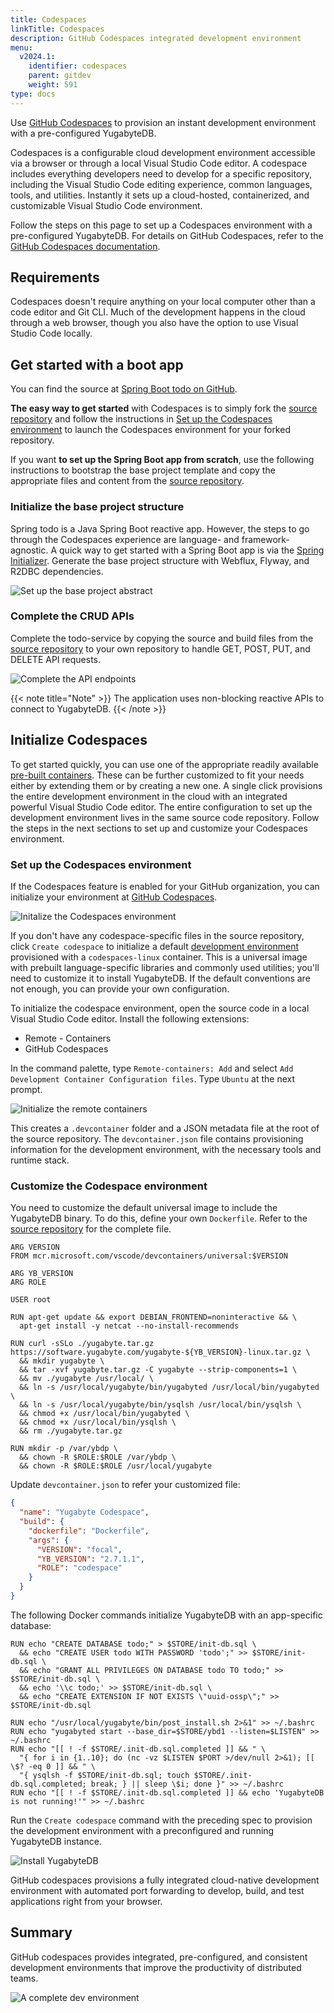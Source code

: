 ```yaml
---
title: Codespaces
linkTitle: Codespaces
description: GitHub Codespaces integrated development environment
menu:
  v2024.1:
    identifier: codespaces
    parent: gitdev
    weight: 591
type: docs
---
```


Use [GitHub Codespaces](https://github.com/features/codespaces) to provision an instant development environment with a pre-configured YugabyteDB.

Codespaces is a configurable cloud development environment accessible via a browser or through a local Visual Studio Code editor. A codespace includes everything developers need to develop for a specific repository, including the Visual Studio Code editing experience, common languages, tools, and utilities. Instantly it sets up a cloud-hosted, containerized, and customizable Visual Studio Code environment.

Follow the steps on this page to set up a Codespaces environment with a pre-configured YugabyteDB. For details on GitHub Codespaces, refer to the [GitHub Codespaces documentation](https://docs.github.com/en/codespaces).

## Requirements

Codespaces doesn't require anything on your local computer other than a code editor and Git CLI. Much of the development happens in the cloud through a web browser, though you also have the option to use Visual Studio Code locally.

## Get started with a boot app

You can find the source at [Spring Boot todo on GitHub](https://github.com/yugabyte/yb-todo-app.git).

**The easy way to get started** with Codespaces is to simply fork the [source repository](https://github.com/yugabyte/yb-todo-app.git) and follow the instructions in [Set up the Codespaces environment](#set-up-the-codespaces-environment) to launch the Codespaces environment for your forked repository.

If you want **to set up the Spring Boot app from scratch**, use the following instructions to bootstrap the base project template and copy the appropriate files and content from the [source repository](https://github.com/yugabyte/yb-todo-app.git).

### Initialize the base project structure

Spring todo is a Java Spring Boot reactive app. However, the steps to go through the Codespaces experience are language- and framework-agnostic. A quick way to get started with a Spring Boot app is via the [Spring Initializer](https://start.spring.io). Generate the base project structure with Webflux, Flyway, and R2DBC dependencies.

![Set up the base project abstract](/images/develop/gitdev/codespace/init-sb.png)

### Complete the CRUD APIs

Complete the todo-service by copying the source and build files from the [source repository](https://github.com/yugabyte/yb-todo-app.git) to your own repository to handle GET, POST, PUT, and DELETE API requests.

![Complete the API endpoints](/images/develop/gitdev/codespace/complete-api.png)

{{< note title="Note" >}}
The application uses non-blocking reactive APIs to connect to YugabyteDB.
{{< /note >}}

## Initialize Codespaces

To get started quickly, you can use one of the appropriate readily available [pre-built containers](https://github.com/microsoft/vscode-dev-containers/tree/main/containers). These can be further customized to fit your needs either by extending them or by creating a new one. A single click provisions the entire development environment in the cloud with an integrated powerful Visual Studio Code editor. The entire configuration to set up the development environment lives in the same source code repository. Follow the steps in the next sections to set up and customize your Codespaces environment.

### Set up the Codespaces environment

If the Codespaces feature is enabled for your GitHub organization, you can initialize your environment at [GitHub Codespaces](https://github.com/codespaces).

![Initalize the Codespaces environment](/images/develop/gitdev/codespace/init-codespace.png)

If you don't have any codespace-specific files in the source repository, click `Create codespace` to initialize a default [development environment](https://github.com/microsoft/vscode-dev-containers/tree/main/containers/codespaces-linux) provisioned with a `codespaces-linux` container. This is a universal image with prebuilt language-specific libraries and commonly used utilities; you'll need to customize it to install YugabyteDB. If the default conventions are not enough, you can provide your own configuration.

To initialize the codespace environment, open the source code in a local Visual Studio Code editor. Install the following extensions:

* Remote - Containers
* GitHub Codespaces

In the command palette, type `Remote-containers: Add` and select `Add Development Container Configuration files`. Type `Ubuntu` at the next prompt.

![Initialize the remote containers](/images/develop/gitdev/codespace/find-container.png)

This creates a `.devcontainer` folder and a JSON metadata file at the root of the source repository. The `devcontainer.json` file contains provisioning information for the development environment, with the necessary tools and runtime stack.

### Customize the Codespace environment

You need to customize the default universal image to include the YugabyteDB binary. To do this, define your own `Dockerfile`. Refer to the [source repository](https://github.com/yugabyte/yb-todo-app.git) for the complete file.

```docker
ARG VERSION
FROM mcr.microsoft.com/vscode/devcontainers/universal:$VERSION

ARG YB_VERSION
ARG ROLE

USER root

RUN apt-get update && export DEBIAN_FRONTEND=noninteractive && \
  apt-get install -y netcat --no-install-recommends

RUN curl -sSLo ./yugabyte.tar.gz https://software.yugabyte.com/yugabyte-${YB_VERSION}-linux.tar.gz \
  && mkdir yugabyte \
  && tar -xvf yugabyte.tar.gz -C yugabyte --strip-components=1 \
  && mv ./yugabyte /usr/local/ \
  && ln -s /usr/local/yugabyte/bin/yugabyted /usr/local/bin/yugabyted \
  && ln -s /usr/local/yugabyte/bin/ysqlsh /usr/local/bin/ysqlsh \
  && chmod +x /usr/local/bin/yugabyted \
  && chmod +x /usr/local/bin/ysqlsh \
  && rm ./yugabyte.tar.gz

RUN mkdir -p /var/ybdp \
  && chown -R $ROLE:$ROLE /var/ybdp \
  && chown -R $ROLE:$ROLE /usr/local/yugabyte
```

Update `devcontainer.json` to refer your customized file:

```json
{
  "name": "Yugabyte Codespace",
  "build": {
    "dockerfile": "Dockerfile",
    "args": {
      "VERSION": "focal",
      "YB_VERSION": "2.7.1.1",
      "ROLE": "codespace"
    }
  }
}
```

The following Docker commands initialize YugabyteDB with an app-specific database:

```docker
RUN echo "CREATE DATABASE todo;" > $STORE/init-db.sql \
  && echo "CREATE USER todo WITH PASSWORD 'todo';" >> $STORE/init-db.sql \
  && echo "GRANT ALL PRIVILEGES ON DATABASE todo TO todo;" >> $STORE/init-db.sql \
  && echo '\\c todo;' >> $STORE/init-db.sql \
  && echo "CREATE EXTENSION IF NOT EXISTS \"uuid-ossp\";" >> $STORE/init-db.sql

RUN echo "/usr/local/yugabyte/bin/post_install.sh 2>&1" >> ~/.bashrc
RUN echo "yugabyted start --base_dir=$STORE/ybd1 --listen=$LISTEN" >> ~/.bashrc
RUN echo "[[ ! -f $STORE/.init-db.sql.completed ]] && " \
  "{ for i in {1..10}; do (nc -vz $LISTEN $PORT >/dev/null 2>&1); [[ \$? -eq 0 ]] && " \
  "{ ysqlsh -f $STORE/init-db.sql; touch $STORE/.init-db.sql.completed; break; } || sleep \$i; done }" >> ~/.bashrc
RUN echo "[[ ! -f $STORE/.init-db.sql.completed ]] && echo 'YugabyteDB is not running!'" >> ~/.bashrc
```

Run the `Create codespace` command with the preceding spec to provision the development environment with a preconfigured and running YugabyteDB instance.

![Install YugabyteDB](/images/develop/gitdev/codespace/install-yb.gif)

GitHub codespaces provisions a fully integrated cloud-native development environment with automated port forwarding to develop, build, and test applications right from your browser.

## Summary

GitHub codespaces provides integrated, pre-configured, and consistent development environments that improve the productivity of distributed teams.

![A complete dev environment](/images/develop/gitdev/codespace/complete-dev.png)
